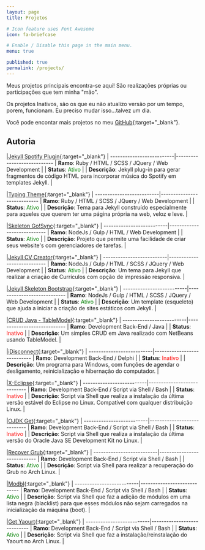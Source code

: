 ```yaml
---
layout: page
title: Projetos

# Icon feature uses Font Awesome
icon: fa-briefcase

# Enable / Disable this page in the main menu.
menu: true

published: true
permalink: /projects/
---
```


Meus projetos principais encontra-se aqui! São realizações próprias ou participações que tem minha "mão". 

Os projetos Inativos, são os que eu não atualizo versão por um tempo, porem, funcionam. Eu preciso mudar isso...talvez um dia.

Você pode encontar mais projetos no meu [GitHub](https://github.com/williamcanin){:target="_blank"}.

##  Autoria

|[Jekyll Spotify Plugin](http://williamcanin.github.io/jekyll-spotify-plugin){:target="_blank"} <i class="fa fa-external-link"></i>|
--------------------------|----------------------------
| **Ramo**: Ruby / HTML / SCSS / JQuery / Web Development |
| **Status**: <label style="color:green;">Ativo</label> |
| **Descrição**: Jekyll plug-in para gerar fragmentos de código HTML para incorporar música do Spotify em templates Jekyll. |

|[Typing Theme](https://github.com/williamcanin/typing-theme){:target="_blank"} <i class="fa fa-external-link"></i>|
--------------------------|----------------------------
| **Ramo**: Ruby / HTML / SCSS / JQuery / Web Development |
| **Status**: <label style="color:green;">Ativo</label> |
| **Descrição**: Tema para Jekyll construído especialmente para aqueles que querem ter uma página própria na web, veloz e leve. |

|[Skeleton Go!Sync](https://github.com/williamcanin/skeleton-gosync){:target="_blank"} <i class="fa fa-external-link"></i>|
--------------------------|----------------------------
| **Ramo**: NodeJs / Gulp / HTML / Web Development |
| **Status**: <label style="color:green;">Ativo</label> |
| **Descrição**: Projeto que permite uma facilidade de criar seus website's com gerenciadores de tarefas. |

|[Jekyll CV Creator](https://github.com/williamcanin/jekyll-cv-creator){:target="_blank"} <i class="fa fa-external-link"></i>|
--------------------------|----------------------------
| **Ramo**: NodeJs / Gulp / HTML / SCSS / JQuery / Web Development |
| **Status**: <label style="color:green;">Ativo</label> |
| **Descrição**: Um tema para Jekyll que realizar a criação de Currículos com opção de impressão responsiva. |

|[Jekyll Skeleton Bootstrap](https://github.com/williamcanin/jekyll-skeleton){:target="_blank"} <i class="fa fa-external-link"></i>|
--------------------------|----------------------------
| **Ramo**: NodeJs / Gulp / HTML / SCSS / JQuery / Web Development |
| **Status**: <label style="color:green;">Ativo</label> |
| **Descrição**: Um template (esqueleto) que ajuda a iniciar a criação de sites estáticos com Jekyll. |

|[CRUD Java - TableModel](https://github.com/williamcanin/crud-j2se-netbeans-tablemodel){:target="_blank"} <i class="fa fa-external-link"></i>|
--------------------------|----------------------------
| **Ramo**: Development Back-End / Java |
| **Status**: <label style="color:red;">Inativo</label> |
| **Descrição**: Um simples CRUD em Java realizado com NetBeans usando TableModel. |

|[iDisconnect](http://williamcanin.com/idisconnect){:target="_blank"} <i class="fa fa-external-link"></i>|
--------------------------|----------------------------
| **Ramo**: Development Back-End / Delphi |
| **Status**: <label style="color:red;">Inativo</label> |
| **Descrição**: Um programa para Windows, com funções de agendar o desligamento, reinicialização e hibernação do computador. |

|[X-Eclipse](https://github.com/williamcanin/x-eclipse){:target="_blank"} <i class="fa fa-external-link"></i>|
--------------------------|----------------------------
| **Ramo**: Development Back-End / Script via Shell / Bash |
| **Status**: <label style="color:red;">Inativo</label> |
| **Descrição**: Script via Shell que realiza a instalação da última versão estável do Eclipse no Linux. Compatível com qualquer distribuição Linux. |

|[OJDK Get](https://github.com/williamcanin/ojdk-get){:target="_blank"} <i class="fa fa-external-link"></i>|
--------------------------|----------------------------
| **Ramo**: Development Back-End / Script via Shell / Bash |
| **Status**: <label style="color:red;">Inativo</label> |
| **Descrição**: Script via Shell que realiza a instalação da última versão do Oracle Java SE Development Kit no Linux. |

|[Recover Grub](https://github.com/williamcanin/recover-grub){:target="_blank"} <i class="fa fa-external-link"></i>|
--------------------------|----------------------------
| **Ramo**: Development Back-End / Script via Shell / Bash |
| **Status**: <label style="color:green;">Ativo</label> |
| **Descrição**: Script via Shell para realizar a recuperação do Grub no Arch Linux. |

|[Modbl](https://github.com/williamcanin/modbl){:target="_blank"} <i class="fa fa-external-link"></i>|
--------------------------|----------------------------
| **Ramo**: Development Back-End / Script via Shell / Bash |
| **Status**: <label style="color:green;">Ativo</label> |
| **Descrição**: Script via Shell que faz a adição de módulos em uma lista negra (blacklist) para que esses módulos não sejam carregados na inicialização da máquina (boot). |

|[Get Yaourt](https://github.com/williamcanin/get-yaourt){:target="_blank"} <i class="fa fa-external-link"></i>|
--------------------------|----------------------------
| **Ramo**: Development Back-End / Script via Shell / Bash |
| **Status**: <label style="color:green;">Ativo</label> |
| **Descrição**: Script via Shell que faz a instalação/reinstalação do Yaourt no Arch Linux. |


